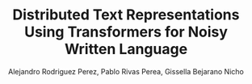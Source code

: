 ---
paperId: 5
author: Alejandro Rodriguez Perez, Pablo Rivas Perea, Gissella Bejarano Nicho
publicationauthor: Rodriguez Perez, A. et al.
title: Distributed Text Representations Using Transformers for Noisy Written Language
pdf: paper_05.pdf
poster: 
alt: --
type: Oral & Poster
topic: Distributed Representations
subtopic: Noisy Text
link: https://doi.org/10.52591/lxai202207102
conference: naacl
year: 2022
tags: naacl-2022
location: Seattle, Washington
---